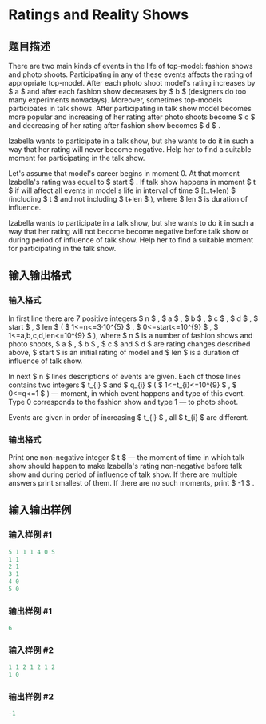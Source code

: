 # Ratings and Reality Shows

## 题目描述

There are two main kinds of events in the life of top-model: fashion shows and photo shoots. Participating in any of these events affects the rating of appropriate top-model. After each photo shoot model's rating increases by $ a $ and after each fashion show decreases by $ b $ (designers do too many experiments nowadays). Moreover, sometimes top-models participates in talk shows. After participating in talk show model becomes more popular and increasing of her rating after photo shoots become $ c $ and decreasing of her rating after fashion show becomes $ d $ .

Izabella wants to participate in a talk show, but she wants to do it in such a way that her rating will never become negative. Help her to find a suitable moment for participating in the talk show.

Let's assume that model's career begins in moment 0. At that moment Izabella's rating was equal to $ start $ . If talk show happens in moment $ t $ if will affect all events in model's life in interval of time $ [t..t+len) $ (including $ t $ and not including $ t+len $ ), where $ len $ is duration of influence.

Izabella wants to participate in a talk show, but she wants to do it in such a way that her rating will not become become negative before talk show or during period of influence of talk show. Help her to find a suitable moment for participating in the talk show.

## 输入输出格式

### 输入格式

In first line there are 7 positive integers $ n $ , $ a $ , $ b $ , $ c $ , $ d $ , $ start $ , $ len $ ( $ 1<=n<=3·10^{5} $ , $ 0<=start<=10^{9} $ , $ 1<=a,b,c,d,len<=10^{9} $ ), where $ n $ is a number of fashion shows and photo shoots, $ a $ , $ b $ , $ c $ and $ d $ are rating changes described above, $ start $ is an initial rating of model and $ len $ is a duration of influence of talk show.

In next $ n $ lines descriptions of events are given. Each of those lines contains two integers $ t_{i} $ and $ q_{i} $ ( $ 1<=t_{i}<=10^{9} $ , $ 0<=q<=1 $ ) — moment, in which event happens and type of this event. Type 0 corresponds to the fashion show and type 1 — to photo shoot.

Events are given in order of increasing $ t_{i} $ , all $ t_{i} $ are different.

### 输出格式

Print one non-negative integer $ t $ — the moment of time in which talk show should happen to make Izabella's rating non-negative before talk show and during period of influence of talk show. If there are multiple answers print smallest of them. If there are no such moments, print $ -1 $ .

## 输入输出样例

### 输入样例 #1

```cpp
5 1 1 1 4 0 5
1 1
2 1
3 1
4 0
5 0

```
### 输出样例 #1

```cpp
6
```


### 输入样例 #2

```cpp
1 1 2 1 2 1 2
1 0

```
### 输出样例 #2

```cpp
-1
```


